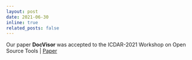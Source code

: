 ```yaml
---
layout: post
date: 2021-06-30
inline: true
related_posts: false
---
```


Our paper **DocVisor** was accepted to the ICDAR-2021 Workshop on Open Source Tools \| [Paper](https://dl.acm.org/doi/abs/10.1007/978-3-030-86159-9_14)
